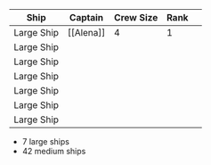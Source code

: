 | Ship       | Captain    | Crew Size | Rank |     |
| ---------- | ---------- | --------- | ---- | --- |
| Large Ship | [[Alena]] | 4         | 1    |     |
| Large Ship |            |           |      |     |
| Large Ship |            |           |      |     |
| Large Ship |            |           |      |     |
| Large Ship |            |           |      |     |
| Large Ship |            |           |      |     |
| Large Ship           |            |           |      |     |


- 7 large ships
- 42 medium ships